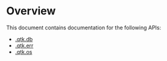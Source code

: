 # Overview
This document contains documentation for the following APIs:

- [ .qtk.db ]( qtk_db.md )
- [ .qtk.err ]( qtk_err.md )
- [ .qtk.os ]( qtk_os.md )
